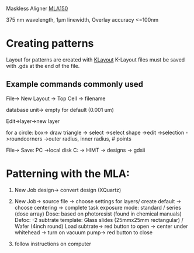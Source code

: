 Maskless Aligner [MLA150](https://heidelberg-instruments.com/product/mla150/) 

375 nm wavelength, 1µm linewidth, Overlay accuracy <=100nm

# Creating patterns
Layout for patterns are created with [KLayout](https://www.klayout.de/)
  K-Layout files must be saved with .gds at the end of the file. 

## Example commands commonly used 
  File-> New Layout -> Top Cell -> filename
  
  database unit-> empty for default (0.001 um)
  
  Edit->layer->new layer 
  
  for a circle: box-> draw triangle -> select ->select shape ->edit ->selection ->roundcorners ->outer radius, inner radius, # points
  
  File-> Save: PC ->local disk C: -> HIMT -> designs -> gdsii
  
  
# Patterning with the MLA: 

1) New Job
  design-> convert design (XQuartz)
   
2) New Job-> source file -> choose settings for layers/ create default -> choose centering -> complete task
  exposure mode: standard / series (dose array)
  Dose: based on photoresist (found in chemical manuals) 
  Defoc: -2
  subtrate template: Glass slides (25mmx25mm rectangular) / Wafer (4inch round)
  Load subtrate-> red button to open -> center under whitehead -> turn on vacuum pump-> red button to close
3) follow instructions on computer 
